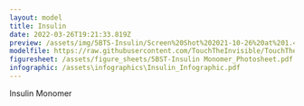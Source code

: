 ```yaml
---
layout: model
title: Insulin
date: 2022-03-26T19:21:33.819Z
preview: /assets/img/5BTS-Insulin/Screen%20Shot%202021-10-26%20at%201.40.36%20PM.png
modelfile: https://raw.githubusercontent.com/TouchTheInvisible/TouchTheInvisible.github.io/master/assets/models/5BTS-Insulin/5BTS%20DimerInsulin%20ColoredRibbon%20NoSurface.dae
figuresheet: /assets/figure_sheets/5BST-Insulin Monomer_Photosheet.pdf
infographic: /assets\infographics\Insulin_Infographic.pdf
---
```

Insulin Monomer